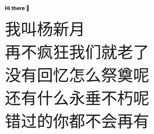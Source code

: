 ### Hi there 👋

<!--
**geekFeier/geekfeier** is a ✨ _special_ ✨ repository because its `README.md` (this file) appears on your GitHub profile.


Here are some ideas to get you started:

- 🔭 I’m currently working on ...
- 🌱 I’m currently learning ...
- 👯 I’m looking to collaborate on ...
- 🤔 I’m looking for help with ...
- 💬 Ask me about ...
- 📫 How to reach me: ...
- 😄 Pronouns: ...
- ⚡ Fun fact: ...
-->

<div style="font-size:50px">我叫杨新月</div>
<div style="font-size:50px">再不疯狂我们就老了</div>
<div style="font-size:50px">没有回忆怎么祭奠呢</div>
<div style="font-size:50px">还有什么永垂不朽呢</div>
<div style="font-size:50px">错过的你都不会再有</div>
